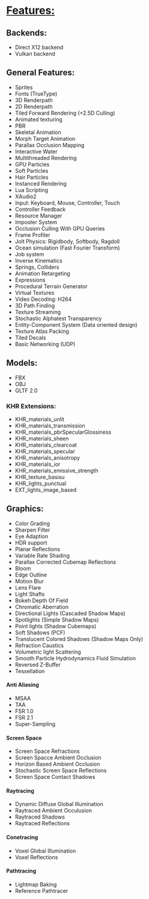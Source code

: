 # <u> Features: </u>

## Backends:

* Direct X12 backend
* Vulkan backend

## General Features:

* Sprites
* Fonts (TrueType)
* 3D Renderpath
* 2D Renderpath
* Tiled Forward Rendering (+2.5D Culling)
* Animated texturing
* PBR
* Skeletal Animation
* Morph Target Animation
* Parallax Occlusion Mapping
* Interactive Water
* Multithreaded Rendering
* GPU Particles
* Soft Particles
* Hair Particles
* Instanced Rendering
* Lua Scripting
* XAudio2
* Input: Keyboard, Mouse, Controller, Touch
* Controller Feedback
* Resource Manager
* Imposter System
* Occlusion Culling With GPU Queries
* Frame Profiler
* Jolt Physics: Rigidbody, Softbody, Ragdoll
* Ocean simulation (Fast Fourier Transform)
* Job system
* Inverse Kinematics
* Springs, Colliders
* Animation Retargeting
* Expressions
* Procedural Terrain Generator
* Virtual Textures
* Video Decoding: H264
* 3D Path Finding
* Texture Streaming
* Stochastic Alphatest Transparency
* Entity-Component System (Data oriented design)
* Texture Atlas Packing
* Tiled Decals
* Basic Networking (UDP)

## Models:

* FBX
* OBJ
* GLTF 2.0 

### KHR Extensions:
* KHR_materials_unlit
* KHR_materials_transmission
* KHR_materials_pbrSpecularGlossiness
* KHR_materials_sheen
* KHR_materials_clearcoat
* KHR_materials_specular
* KHR_materials_anisotropy
* KHR_materials_ior
* KHR_materials_emissive_strength
* KHR_texture_basisu
* KHR_lights_punctual
* EXT_lights_image_based


## Graphics:

* Color Grading
* Sharpen Filter
* Eye Adaption
* HDR support
* Planar Reflections
* Variable Rate Shading
* Parallax Corrected Cubemap Reflections
* Bloom
* Edge Outline
* Motion Blur
* Lens Flare
* Light Shafts
* Bokeh Depth Of Field
* Chromatic Aberration
* Directional Lights (Cascaded Shadow Maps)
* Spotlights (Simple Shadow Maps)
* Point lights (Shadow Cubemaps)
* Soft Shadows (PCF)
* Translucent Colored Shadows (Shadow Maps Only)
* Refraction Caustics
* Volumetric light Scattering
* Smooth Particle Hydrodynamics Fluid Simulation
* Reversed Z-Buffer
* Tessellation



#### Anti Aliasing
* MSAA
* TAA
* FSR 1.0
* FSR 2.1
* Super-Sampling

#### Screen Space

* Screen Space Refractions
* Screen Spacce Ambient Occlusion
* Horizon Based Ambient Occlusion
* Stochastic Screen Space Reflections
* Screen Space Contact Shadows

#### Raytracing
* Dynamic Diffuse Global Illumination
* Raytraced Ambient Occulusion
* Raytraced Shadows
* Raytraced Reflections

#### Conetracing
* Voxel Global Illumination
* Voxel Reflections

#### Pathtracing
* Lightmap Baking
* Reference Pathtracer
